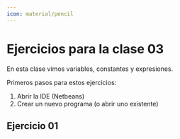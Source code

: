 ```yaml
---
icon: material/pencil
---
```

# Ejercicios para la clase 03
En esta clase vimos variables, constantes y expresiones.

Primeros pasos para estos ejercicios:

1. Abrir la IDE (Netbeans)
2. Crear un nuevo programa (o abrir uno existente)

## Ejercicio 01 